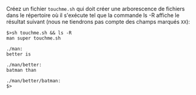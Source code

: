 Créez un fichier `touchme.sh` qui doit créer une arborescence de fichiers dans le répertoire où il s'exécute tel que la commande ls -R affiche le résultat suivant (nous ne tiendrons pas compte des champs marqués `XX`):

```shell
$>sh touchme.sh && ls -R
man super touchme.sh

./man:
better is

./man/better:
batman than

./man/better/batman:
$>
```